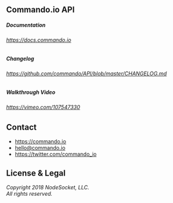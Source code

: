 Commando.io API
---------------

##### Documentation
###### https://docs.commando.io

##### Changelog
###### https://github.com/commando/API/blob/master/CHANGELOG.md

##### Walkthrough Video
###### https://vimeo.com/107547330

Contact
-------

+ https://commando.io
+ hello@commando.io
+ https://twitter.com/commando_io

License & Legal
---------------

*Copyright 2018 NodeSocket, LLC.*  
*All rights reserved.*
